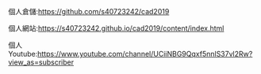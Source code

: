 個人倉儲:https://github.com/s40723242/cad2019

個人網站:https://s40723242.github.io/cad2019/content/index.html

個人Youtube:https://www.youtube.com/channel/UCiiNBG9Qqxf5nnlS37vl2Rw?view_as=subscriber
